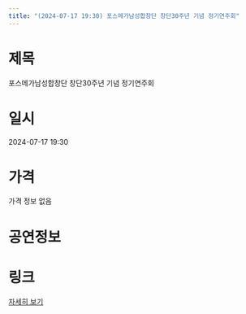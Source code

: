 ```yaml
---
title: "(2024-07-17 19:30) 포스메가남성합창단 창단30주년 기념 정기연주회"
---
```


# 제목
포스메가남성합창단 창단30주년 기념 정기연주회

# 일시
2024-07-17 19:30

# 가격
가격 정보 없음

# 공연정보
  
  


# 링크
[자세히 보기](https://www.sac.or.kr/site/main/show/show_view?SN=68520 "https://www.sac.or.kr/site/main/show/show_view?SN=68520")
